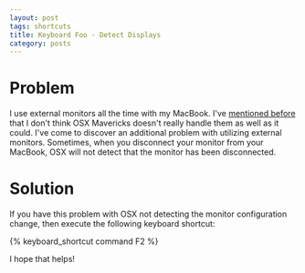 ```yaml
---
layout: post
tags: shortcuts
title: Keyboard Foo - Detect Displays 
category: posts
---
```


# Problem

I use external monitors all the time with my MacBook.  I've [mentioned before]({{site.baseurl}}/posts/display_helpers.html) that I don't think OSX Mavericks doesn't really handle them as well as it could.  I've come to discover an additional problem with utilizing external monitors.  Sometimes, when you disconnect your monitor from your MacBook, OSX will not detect that the monitor has been disconnected. 

# Solution

If you have this problem with OSX not detecting the monitor configuration change, then execute the following keyboard shortcut:

{% keyboard_shortcut command F2 %}

I hope that helps!
